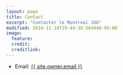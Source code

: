 ```yaml
---
layout: page
title: Contact
excerpt: "Contacter le Montreal JUG"
modified: 2014-11-14T19:44:38.564948-05:00
image:
  feature:
  credit:
  creditlink:
---
```


* Email: <a href="mailto: {{ site.owner.email }}">{{ site.owner.email }}</a>
